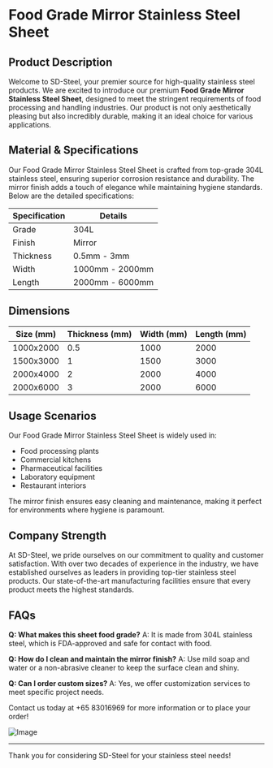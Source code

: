 # Food Grade Mirror Stainless Steel Sheet

## Product Description

Welcome to SD-Steel, your premier source for high-quality stainless steel products. We are excited to introduce our premium **Food Grade Mirror Stainless Steel Sheet**, designed to meet the stringent requirements of food processing and handling industries. Our product is not only aesthetically pleasing but also incredibly durable, making it an ideal choice for various applications.

## Material & Specifications

Our Food Grade Mirror Stainless Steel Sheet is crafted from top-grade 304L stainless steel, ensuring superior corrosion resistance and durability. The mirror finish adds a touch of elegance while maintaining hygiene standards. Below are the detailed specifications:

| Specification | Details |
|---------------|---------|
| Grade         | 304L    |
| Finish        | Mirror  |
| Thickness     | 0.5mm - 3mm |
| Width         | 1000mm - 2000mm |
| Length        | 2000mm - 6000mm |

## Dimensions

| Size (mm) | Thickness (mm) | Width (mm) | Length (mm) |
|-----------|----------------|------------|-------------|
| 1000x2000 | 0.5            | 1000       | 2000        |
| 1500x3000 | 1              | 1500       | 3000        |
| 2000x4000 | 2              | 2000       | 4000        |
| 2000x6000 | 3              | 2000       | 6000        |

## Usage Scenarios

Our Food Grade Mirror Stainless Steel Sheet is widely used in:
- Food processing plants
- Commercial kitchens
- Pharmaceutical facilities
- Laboratory equipment
- Restaurant interiors

The mirror finish ensures easy cleaning and maintenance, making it perfect for environments where hygiene is paramount.

## Company Strength

At SD-Steel, we pride ourselves on our commitment to quality and customer satisfaction. With over two decades of experience in the industry, we have established ourselves as leaders in providing top-tier stainless steel products. Our state-of-the-art manufacturing facilities ensure that every product meets the highest standards.

## FAQs

**Q: What makes this sheet food grade?**
A: It is made from 304L stainless steel, which is FDA-approved and safe for contact with food.

**Q: How do I clean and maintain the mirror finish?**
A: Use mild soap and water or a non-abrasive cleaner to keep the surface clean and shiny.

**Q: Can I order custom sizes?**
A: Yes, we offer customization services to meet specific project needs.

Contact us today at +65 83016969 for more information or to place your order!

![Image](https://github.com/user-attachments/assets/2567258e-e124-4816-932d-1809bd27ef0b)

---

Thank you for considering SD-Steel for your stainless steel needs!